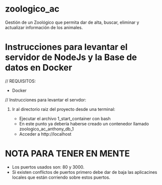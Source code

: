 # zoologico_ac
Gestión de un Zoológico que permita dar de alta, buscar, eliminar y actualizar información de los animales.

# Instrucciones para levantar el servidor de NodeJs y la Base de datos en Docker

// REQUISITOS:

- Docker

// Instrucciones para levantar el servdor:

1. Ir al directorio raiz del proyecto desde una terminal:

    - Ejecutar el archivo 1_start_container con bash
    - En este punto ya debería haberse creado un contenedor llamado  zoologico_ac_anthony_db_1
    - Acceder a http://localhost
    
# NOTA PARA TENER EN MENTE

- Los puertos usados son: 80 y 3000.
- Si existen conflictos de puertos primero debe dar de baja las aplicacines locales que están corriendo sobre estos puertos.

